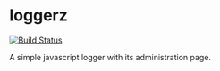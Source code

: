 loggerz
=======

[![Build Status](https://travis-ci.org/pierr/loggerz.svg)](https://travis-ci.org/pierr/loggerz.svg)

A simple javascript logger with its administration page.
